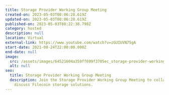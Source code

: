 ```yaml
---
title: Storage Provider Working Group Meeting
created-on: 2023-05-03T08:06:28.619Z
updated-on: 2023-05-03T08:06:28.619Z
published-on: 2023-05-03T08:22:38.798Z
category: hosted
description: null
location: Virtual
external-link: https://www.youtube.com/watch?v=zGUIUVN75gA
start-date: 2021-08-24T22:00:00.000Z
end-date: null
image:
  src: /assets/images/64521604a359ff699f3705ec_storage-provider-working-group.png
  alt: null
seo:
  title: Storage Provider Working Group Meeting
  description: Join the Storage Provider Working Group Meeting to collaborate and
    discuss Filecoin storage solutions.
---
```

